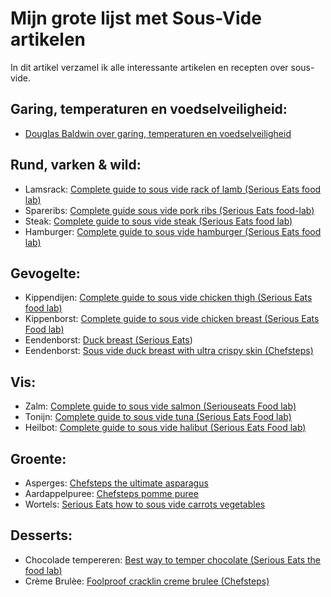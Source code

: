 # Mijn grote lijst met Sous-Vide artikelen

In dit artikel verzamel ik alle interessante artikelen en recepten over sous-vide.

## Garing, temperaturen en voedselveiligheid:
- [Douglas Baldwin over garing, temperaturen en voedselveiligheid](http://www.douglasbaldwin.com/sous-vide.html)

## Rund, varken & wild:
- Lamsrack: [Complete guide to sous vide rack of lamb (Serious Eats food lab)](https://www.seriouseats.com/2016/10/food-lab-complete-guide-to-sous-vide-rack-of-lamb.html)
- Spareribs: [Complete guide sous vide pork ribs (Serious Eats food-lab)](https://www.seriouseats.com/2015/09/the-food-lab-complete-guide-sous-vide-pork-ribs.html)
- Steak: [Complete guide to sous vide steak (Serious Eats food lab)](https://www.seriouseats.com/2015/06/food-lab-complete-guide-to-sous-vide-steak.html)
- Hamburger: [Complete guide to sous vide hamburger (Serious Eats food lab)](https://www.seriouseats.com/2015/08/the-food-lab-complete-guide-to-sous-vide-burger.html)

## Gevogelte:
- Kippendijen: [Complete guide to sous vide chicken thigh (Serious Eats food lab)](https://www.seriouseats.com/2015/07/the-food-lab-complete-guide-to-sous-vide-chicken-thigh.html)
- Kippenborst: [Complete guide to sous vide chicken breast (Serious Eats Food lab)](https://www.seriouseats.com/2015/07/the-food-lab-complete-guide-to-sous-vide-chicken-breast.html)
- Eendenborst: [Duck breast (Serious Eats](https://www.seriouseats.com/recipes/2010/09/sous-vide-101-duck-breast-recipe.html))
- Eendenborst: [Sous vide duck breast with ultra crispy skin (Chefsteps)](https://www.chefsteps.com/activities/sous-vide-duck-breast-with-ultra-crispy-skin)

## Vis:
- Zalm: [Complete guide to sous vide salmon (Seriouseats Food lab)](https://www.seriouseats.com/2016/08/the-food-lab-complete-guide-to-sous-vide-salmon.html)
- Tonijn: [Complete guide to sous vide tuna (Serious Eats Food lab)](https://www.seriouseats.com/2016/09/food-lab-complete-guide-to-sous-vide-tuna.html)
- Heilbot: [Complete guide to sous vide halibut (Serious Eats Food lab)](https://www.seriouseats.com/2016/09/food-lab-complete-guide-to-sous-vide-halibut.html)

## Groente:
- Asperges: [Chefsteps the ultimate asparagus](https://www.chefsteps.com/activities/the-ultimate-asparagus)
- Aardappelpuree: [Chefsteps pomme puree](https://www.chefsteps.com/activities/pomme-puree)
- Wortels: [Serious Eats how to sous vide carrots vegetables](https://www.seriouseats.com/2010/06/how-to-sous-vide-carrots-vegetables.html)

## Desserts:
- Chocolade tempereren: [Best way to temper chocolate (Serious Eats the food lab)](https://www.seriouseats.com/2014/12/the-food-lab-best-way-to-temper-chocolate.html)
- Crème Brulèe: [Foolproof cracklin creme brulee (Chefsteps)](https://www.chefsteps.com/activities/foolproof-cracklin-creme-brulee)
